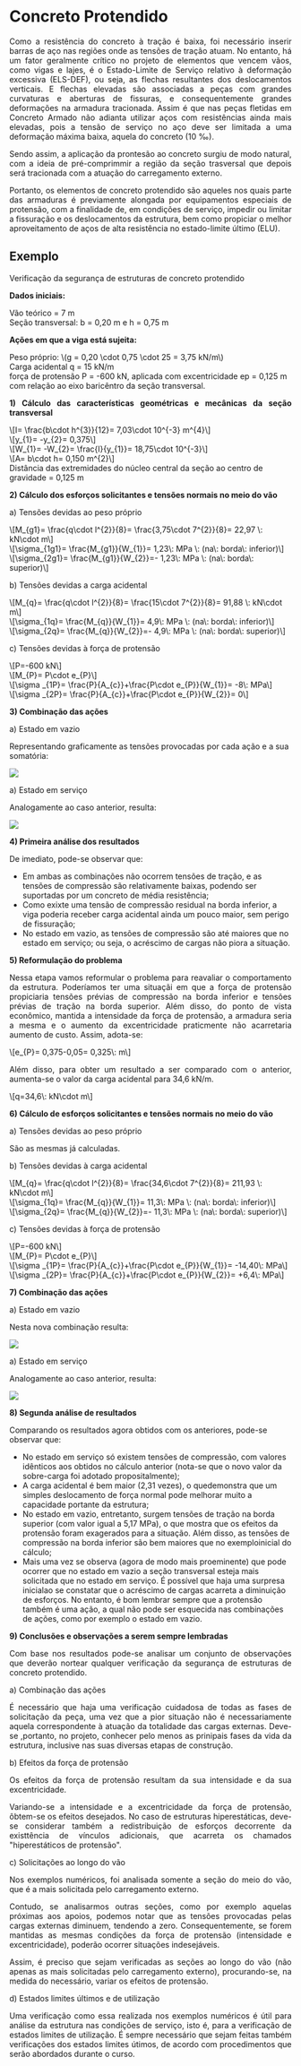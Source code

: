 <h1>Concreto Protendido</h1>

<p align="justify">Como a resistência do concreto à tração é baixa, foi necessário inserir barras de aço nas regiões onde as tensões de tração atuam. No entanto, há um fator geralmente crítico no projeto de elementos que vencem vãos, como vigas e lajes, é o Estado-Limite de Serviço relativo à deformação excessiva (ELS-DEF), ou seja, as flechas resultantes dos deslocamentos verticais. E flechas elevadas são associadas a peças com grandes curvaturas e aberturas de fissuras, e consequentemente grandes deformações na armadura tracionada. Assim é que nas peças fletidas em Concreto Armado não adianta utilizar aços com resistências ainda mais elevadas, pois a tensão de serviço no aço deve ser limitada a uma deformação máxima baixa, aquela do concreto (10 ‰).</p>
<p align="justify">Sendo assim, a aplicação da prontesão ao concreto surgiu de modo natural, com a ideia de pré-comprimmir a região da seção trasversal que depois será tracionada com a atuação do carregamento externo.</p>
<p align="justify">Portanto, os elementos de concreto protendido são aqueles nos quais parte das armaduras é previamente alongada por equipamentos especiais de protensão, com a finalidade de, em condições de serviço, impedir ou limitar a fissuração e os deslocamentos da estrutura, bem como propiciar o melhor aproveitamento de aços de alta resistência no estado-limite último (ELU).</p>

<h2>Exemplo</h2>

<p align="justify">Verificação da segurança de estruturas de concreto protendido</p>

<p align="justify"><b>Dados iniciais:</b></p>
<p>Vão teórico = 7 m <br>
Seção transversal: b = 0,20 m e h = 0,75 m</p>

<p align="justify"><b>Ações em que a viga está sujeita:</b></p>
<p>Peso próprio: \(g = 0,20 \cdot 0,75 \cdot 25 = 3,75 kN/m\) <br> 
Carga acidental q = 15 kN/m <br>
força de protensão P = -600 kN, aplicada com excentricidade ep = 0,125 m com relação ao eixo baricêntro da seção transversal.
</p>

<p align="justify"><b>1) Cálculo das características geométricas e mecânicas da seção transversal</b></p>
<p>\[I= \frac{b\cdot h^{3}}{12}= 7,03\cdot 10^{-3} m^{4}\] <br>
\[y_{1}= -y_{2}= 0,375\] <br>
\[W_{1}= -W_{2}= \frac{I}{y_{1}}= 18,75\cdot 10^{-3}\] <br>
\[A= b\cdot h= 0,150 m^{2}\] <br>
Distância das extremidades do núcleo central da seção ao centro de gravidade = 0,125 m</p>

<p align="justify"><b>2) Cálculo dos esforços solicitantes e tensões normais no meio do vão</b></p>
<p>a) Tensões devidas ao peso próprio</p>
<p>\[M_{g1}= \frac{q\cdot l^{2}}{8}= \frac{3,75\cdot 7^{2}}{8}= 22,97 \: kN\cdot m\] <br>
\[\sigma_{1g1}= \frac{M_{g1}}{W_{1}}= 1,23\:  MPa \: (na\: borda\:  inferior)\] <br>
\[\sigma_{2g1}= \frac{M_{g1}}{W_{2}}=- 1,23\:  MPa \: (na\: borda\:  superior)\] </p>

<p>b) Tensões devidas a carga acidental</p>
<p>\[M_{q}= \frac{q\cdot l^{2}}{8}= \frac{15\cdot 7^{2}}{8}= 91,88 \: kN\cdot m\] <br>
\[\sigma_{1q}= \frac{M_{q}}{W_{1}}= 4,9\:  MPa \: (na\: borda\:  inferior)\] <br>
\[\sigma_{2q}= \frac{M_{q}}{W_{2}}=- 4,9\:  MPa \: (na\: borda\:  superior)\] </p>

<p>c) Tensões devidas à força de protensão</p>
<p>\[P=-600 kN\] <br>
\[M_{P}= P\cdot e_{P}\] <br>
\[\sigma _{1P}= \frac{P}{A_{c}}+\frac{P\cdot e_{P}}{W_{1}}= -8\: MPa\] <br>
\[\sigma _{2P}= \frac{P}{A_{c}}+\frac{P\cdot e_{P}}{W_{2}}= 0\] </p>

<p align="justify"><b>3) Combinação das ações</b></p>
<p>a) Estado em vazio</p>
<p>Representando graficamente as tensões provocadas por cada ação e a sua somatória:</p>
<img src="Estado em vazio.png" /> </p>

<p>a) Estado em serviço</p>
<p>Analogamente ao caso anterior, resulta:</p>
<img src="Estado em serviço.png" /> </p>

<p align="justify"><b>4) Primeira análise dos resultados</b></p>
<p>De imediato, pode-se observar que:</p>
<body>
<ul>
<li>Em ambas as combinações não ocorrem tensões de tração, e as tensões de compressão são relativamente baixas, podendo ser suportadas por um concreto de média resistência;</li>
<li>Como exixte uma tensão de compressão residual na borda inferior, a viga poderia receber carga acidental ainda um pouco maior, sem perigo de fissuração;</li>
<li>No estado em vazio, as tensões de compressão são até maiores que no estado em serviço; ou seja, o acréscimo de cargas não piora a situação.</li>
</ul>
</body>
</html>

<p align="justify"><b>5) Reformulação do problema</b></p>
<p align="justify">Nessa etapa vamos reformular o problema para reavaliar o comportamento da estrutura. Poderíamos ter uma situaçãi em que a força de protensão propiciaria tensões prévias de compressão na borda inferior e tensões prévias de tração na borda superior. Além disso, do ponto de vista econômico, mantida a intensidade da força de protensão, a armadura seria a mesma e o aumento da excentricidade praticmente não acarretaria aumento de custo. Assim, adota-se:</p>
<p>\[e_{P}= 0,375-0,05= 0,325\: m\]</p>
<p align="justify">Além disso, para obter um resultado a ser comparado com o anterior, aumenta-se o valor da carga acidental para 34,6 kN/m.</p>
<p>\[q=34,6\: kN\cdot m\]</p>

<p align="justify"><b>6) Cálculo de esforços solicitantes e tensões normais no meio do vão</b></p>

<p>a) Tensões devidas ao peso próprio</p>
<p>São as mesmas já calculadas.</p>

<p>b) Tensões devidas à carga acidental </p>
<p>\[M_{q}= \frac{q\cdot l^{2}}{8}= \frac{34,6\cdot 7^{2}}{8}= 211,93 \: kN\cdot m\] <br>
\[\sigma_{1q}= \frac{M_{q}}{W_{1}}= 11,3\:  MPa \: (na\: borda\:  inferior)\] <br>
\[\sigma_{2q}= \frac{M_{q}}{W_{2}}=- 11,3\:  MPa \: (na\: borda\:  superior)\] </p>

<p>c) Tensões devidas à força de protensão</p>
<p>\[P=-600 kN\] <br>
\[M_{P}= P\cdot e_{P}\] <br>
\[\sigma _{1P}= \frac{P}{A_{c}}+\frac{P\cdot e_{P}}{W_{1}}= -14,40\: MPa\] <br>
\[\sigma _{2P}= \frac{P}{A_{c}}+\frac{P\cdot e_{P}}{W_{2}}= +6,4\: MPa\] </p>

<p align="justify"><b>7) Combinação das ações</b></p>

<p>a) Estado em vazio</p>
<p>Nesta nova combinação resulta:</p>
<img src="Estado em vazio 2.png" /> </p>

<p>a) Estado em serviço</p>
<p>Analogamente ao caso anterior, resulta:</p>
<img src="Estado em serviço 2.png" /> </p>

<p align="justify"><b>8) Segunda análise de resultados</b></p>

<p>Comparando os resultados agora obtidos com os anteriores, pode-se observar que:</p>
<body>
<ul>
<li>No estado em serviço só existem tensões de compressão, com valores idênticos aos obtidos no cálculo anterior (nota-se que o novo valor da sobre-carga foi adotado propositalmente);</li>
<li>A carga acidental é bem maior (2,31 vezes), o quedemonstra que um simples deslocamento de força normal pode melhorar muito a capacidade portante da estrutura;</li>
<li>No estado em vazio, entretanto, surgem tensões de tração na borda superior (com valor igual a 5,17 MPa), o que mostra que os efeitos da protensão foram exagerados para a situação. Além disso, as tensões de compressão na borda inferior são bem maiores que no exemploinicial do cálculo;</li>
<li>Mais uma vez se observa (agora de modo mais proeminente) que pode ocorrer que no estado em vazio a seção transversal esteja mais solicitada que no estado em serviço. É possível que haja uma surpresa inicialao se constatar que o acréscimo de cargas acarreta a diminuição de esforços. No entanto, é bom lembrar sempre que a protensão também é uma ação, a qual não pode ser esquecida nas combinações de ações, como por exemplo o estado em vazio.</li>
</ul>
</body>
</html>

<p align="justify"><b>9) Conclusões e observações a serem sempre lembradas</b></p>

<p align="justify">Com base nos resultados pode-se analisar um conjunto de observações que deverão nortear qualquer verificação da segurança de estruturas de concreto protendido.</p>

<p>a) Combinação das ações</p>
<p align="justify">É necessário que haja uma verificação cuidadosa de todas as fases de solicitação da peça, uma vez que a pior situação não é necessariamente aquela correspondente à atuação da totalidade das cargas externas. Deve-se ,portanto, no projeto, conhecer pelo menos as prinipais fases da vida da estrutura, inclusive nas suas diversas etapas de construção.</p>

<p>b) Efeitos da força de protensão</p>
<p align="justify">Os efeitos da força de protensão resultam da sua intensidade e da sua excentricidade.</p>
<p align="justify">Variando-se a intensidade e a excentricidade da força de protensão, ôbtem-se os efeitos desejados. No caso de estruturas hiperestáticas, deve-se considerar também a redistribuição de esforços decorrente da existtência de vínculos adicionais, que acarreta os chamados "hiperestáticos de protensão".</p>

<p>c) Solicitações ao longo do vão</p>
<p align="justify">Nos exemplos numéricos, foi analisada somente a seção do meio do vão, que é a mais solicitada pelo carregamento externo.</p>
<p align="justify">Contudo, se analisarmos outras seções, como por exemplo aquelas próximas aos apoios, podemos notar que as tensões provocadas pelas cargas externas diminuem, tendendo a zero. Consequentemente, se forem mantidas as mesmas condições da força de protensão (intensidade e excentricidade), poderão ocorrer situações indesejáveis.</p>
<p align="justify">Assim, é preciso que sejam verificadas as seções ao longo do vão (não apenas as mais solicitadas pelo carregamento externo), procurando-se, na medida do necessário, variar os efeitos de protensão.</p>

<p>d) Estados limites últimos e de utilização</p>
<p align="justify">Uma verificação como essa realizada nos exemplos numéricos é útil para análise da estrutura nas condições de serviço, isto é, para a verificação de estados limites de utilização. É sempre necessário que sejam feitas também verificações dos estados limites útimos, de acordo com procedimentos que serão abordados durante o curso.</p>
